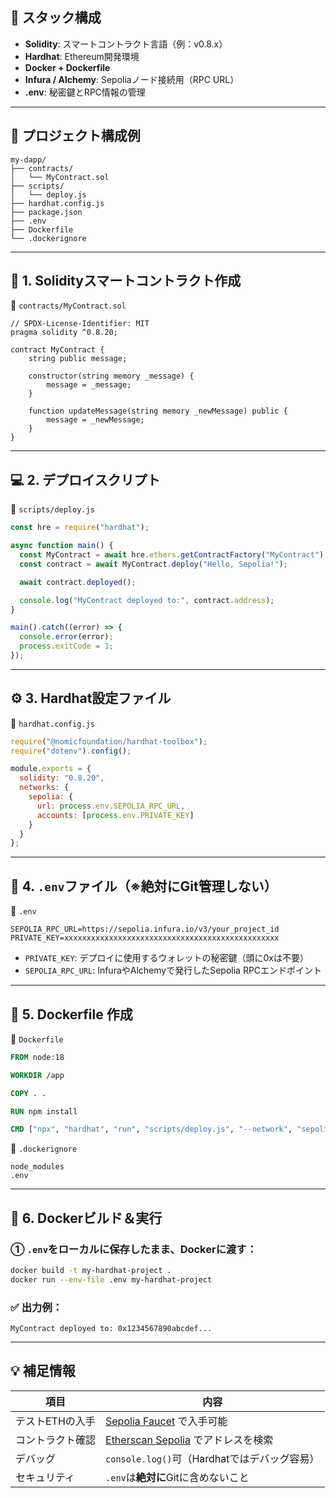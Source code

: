 ## 🧩 スタック構成

* **Solidity**: スマートコントラクト言語（例：v0.8.x）
* **Hardhat**: Ethereum開発環境
* **Docker + Dockerfile**
* **Infura / Alchemy**: Sepoliaノード接続用（RPC URL）
* **.env**: 秘密鍵とRPC情報の管理

---

## 📁 プロジェクト構成例

```
my-dapp/
├── contracts/
│   └── MyContract.sol
├── scripts/
│   └── deploy.js
├── hardhat.config.js
├── package.json
├── .env
├── Dockerfile
└── .dockerignore
```

---

## 🔨 1. Solidityスマートコントラクト作成

📄 `contracts/MyContract.sol`

```solidity
// SPDX-License-Identifier: MIT
pragma solidity ^0.8.20;

contract MyContract {
    string public message;

    constructor(string memory _message) {
        message = _message;
    }

    function updateMessage(string memory _newMessage) public {
        message = _newMessage;
    }
}
```

---

## 💻 2. デプロイスクリプト

📄 `scripts/deploy.js`

```js
const hre = require("hardhat");

async function main() {
  const MyContract = await hre.ethers.getContractFactory("MyContract");
  const contract = await MyContract.deploy("Hello, Sepolia!");

  await contract.deployed();

  console.log("MyContract deployed to:", contract.address);
}

main().catch((error) => {
  console.error(error);
  process.exitCode = 1;
});
```

---

## ⚙️ 3. Hardhat設定ファイル

📄 `hardhat.config.js`

```js
require("@nomicfoundation/hardhat-toolbox");
require("dotenv").config();

module.exports = {
  solidity: "0.8.20",
  networks: {
    sepolia: {
      url: process.env.SEPOLIA_RPC_URL,
      accounts: [process.env.PRIVATE_KEY]
    }
  }
};
```

---

## 🔐 4. `.env`ファイル（※絶対にGit管理しない）

📄 `.env`

```
SEPOLIA_RPC_URL=https://sepolia.infura.io/v3/your_project_id
PRIVATE_KEY=xxxxxxxxxxxxxxxxxxxxxxxxxxxxxxxxxxxxxxxxxxxxxxxx
```

* `PRIVATE_KEY`: デプロイに使用するウォレットの秘密鍵（頭に0xは不要）
* `SEPOLIA_RPC_URL`: InfuraやAlchemyで発行したSepolia RPCエンドポイント

---

## 🐳 5. Dockerfile 作成

📄 `Dockerfile`

```Dockerfile
FROM node:18

WORKDIR /app

COPY . .

RUN npm install

CMD ["npx", "hardhat", "run", "scripts/deploy.js", "--network", "sepolia"]
```

📄 `.dockerignore`

```
node_modules
.env
```

---

## 🚀 6. Dockerビルド＆実行

### ① `.env`を**ローカルに保存**したまま、Dockerに渡す：

```bash
docker build -t my-hardhat-project .
docker run --env-file .env my-hardhat-project
```

### ✅ 出力例：

```
MyContract deployed to: 0x1234567890abcdef...
```

---

## 💡 補足情報

| 項目        | 内容                                                          |
| --------- | ----------------------------------------------------------- |
| テストETHの入手 | [Sepolia Faucet](https://sepoliafaucet.com/) で入手可能          |
| コントラクト確認  | [Etherscan Sepolia](https://sepolia.etherscan.io/) でアドレスを検索 |
| デバッグ      | `console.log()`可（Hardhatではデバッグ容易）                           |
| セキュリティ    | `.env`は**絶対に**Gitに含めないこと                                    |

